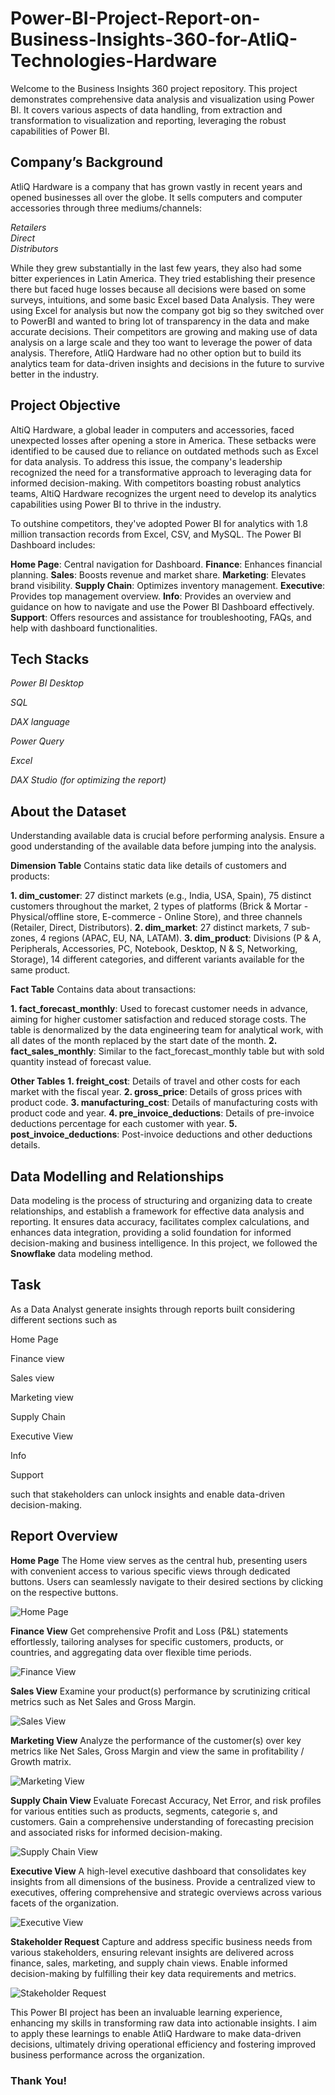 # Power-BI-Project-Report-on-Business-Insights-360-for-AtliQ-Technologies-Hardware
Welcome to the Business Insights 360 project repository. This project demonstrates comprehensive data analysis and visualization using Power BI. It covers various aspects of data handling, from extraction and transformation to visualization and reporting, leveraging the robust capabilities of Power BI.
## Company’s Background
AtliQ Hardware is a company that has grown vastly in recent years and opened businesses all over the globe. It sells computers and computer accessories through three mediums/channels:

*Retailers*<br />
*Direct*<br />
*Distributors*

While they grew substantially in the last few years, they also had some bitter experiences in Latin America. They tried establishing their presence there but faced huge losses because all decisions were based on some surveys, intuitions, and some basic Excel based Data Analysis. They were using Excel for analysis but now the company got big so they switched over to PowerBI and wanted to bring lot of transparency in the data and make accurate decisions. Their competitors are growing and making use of data analysis on a large scale and they too want to leverage the power of data analysis. Therefore, AtliQ Hardware had no other option but to build its analytics team for data-driven insights and decisions in the future to survive better in the industry.
## Project Objective
AltiQ Hardware, a global leader in computers and accessories, faced unexpected losses after opening a store in America. These setbacks were identified to be caused due to reliance on outdated methods such as Excel for data analysis. To address this issue, the company's leadership recognized the need for a transformative approach to leveraging data for informed decision-making. With competitors boasting robust analytics teams, AltiQ Hardware recognizes the urgent need to develop its analytics capabilities using Power BI to thrive in the industry.

To outshine competitors, they've adopted Power BI for analytics with 1.8 million transaction records from Excel, CSV, and MySQL. The Power BI Dashboard includes:

**Home Page**: Central navigation for Dashboard.
**Finance**: Enhances financial planning.
**Sales**: Boosts revenue and market share.
**Marketing**: Elevates brand visibility.
**Supply Chain**: Optimizes inventory management.
**Executive**: Provides top management overview.
**Info**: Provides an overview and guidance on how to navigate and use the Power BI Dashboard effectively.
**Support**: Offers resources and assistance for troubleshooting, FAQs, and help with dashboard functionalities.
## Tech Stacks
*Power BI Desktop*

*SQL*

*DAX language*

*Power Query*

*Excel*

*DAX Studio (for optimizing the report)*
## About the Dataset
Understanding available data is crucial before performing analysis. Ensure a good understanding of the available data before jumping into the analysis.

**Dimension Table**
Contains static data like details of customers and products:

**1. dim_customer**: 27 distinct markets (e.g., India, USA, Spain), 75 distinct customers throughout the market, 2 types of platforms (Brick & Mortar - Physical/offline store, E-commerce - Online Store), and three channels (Retailer, Direct, Distributors).
**2. dim_market**: 27 distinct markets, 7 sub-zones, 4 regions (APAC, EU, NA, LATAM).
**3. dim_product**: Divisions (P & A, Peripherals, Accessories, PC, Notebook, Desktop, N & S, Networking, Storage), 14 different categories, and different variants available for the same product.

**Fact Table**
Contains data about transactions:

**1. fact_forecast_monthly**: Used to forecast customer needs in advance, aiming for higher customer satisfaction and reduced storage costs. The table is denormalized by the data engineering team for analytical work, with all dates of the month replaced by the start date of the month.
**2. fact_sales_monthly**: Similar to the fact_forecast_monthly table but with sold quantity instead of forecast value.

**Other Tables**
**1. freight_cost**: Details of travel and other costs for each market with the fiscal year.
**2. gross_price**: Details of gross prices with product code.
**3. manufacturing_cost**: Details of manufacturing costs with product code and year.
**4. pre_invoice_deductions**: Details of pre-invoice deductions percentage for each customer with year.
**5. post_invoice_deductions**: Post-invoice deductions and other deductions details.
## Data Modelling and Relationships
Data modeling is the process of structuring and organizing data to create relationships, and establish a framework for effective data analysis and reporting. It ensures data accuracy, facilitates complex calculations, and enhances data integration, providing a solid foundation for informed decision-making and business intelligence.
In this project, we followed the **Snowflake** data modeling method.
## Task
As a Data Analyst generate insights through reports built considering different sections such as

Home Page

Finance view

Sales view

Marketing view

Supply Chain

Executive View

Info

Support

such that stakeholders can unlock insights and enable data-driven decision-making.
## Report Overview
**Home Page**
The Home view serves as the central hub, presenting users with convenient access to various specific views through dedicated buttons. Users can seamlessly navigate to their desired sections by clicking on the respective buttons.

![Home Page](https://github.com/user-attachments/assets/4b6a9136-5bc2-4a18-a77f-864a1df2a2f5)

**Finance View**
Get comprehensive Profit and Loss (P&L) statements effortlessly, tailoring analyses for specific customers, products, or countries, and aggregating data over flexible time periods.

![Finance View](https://github.com/user-attachments/assets/dcb5e067-9d84-461f-8a0b-94fe41ed0ddd)


**Sales View**
Examine your product(s) performance by scrutinizing critical metrics such as Net Sales and Gross Margin.

![Sales View](https://github.com/user-attachments/assets/d19bf4ba-a8f6-49d6-aedb-43fe6907fd89)


**Marketing View**
Analyze the performance of the customer(s) over key metrics like Net Sales, Gross Margin and view the same in profitability / Growth matrix.

![Marketing View](https://github.com/user-attachments/assets/92117694-2666-4332-97b4-6e0d60f1a293)


**Supply Chain View**
Evaluate Forecast Accuracy, Net Error, and risk profiles for various entities such as products, segments, categorie s, and customers. Gain a comprehensive understanding of forecasting precision and associated risks for informed decision-making.

![Supply Chain View](https://github.com/user-attachments/assets/2a64f29a-8704-47c1-9b98-3efb448723b5)


**Executive View**
A high-level executive dashboard that consolidates key insights from all dimensions of the business. Provide a centralized view to executives, offering comprehensive and strategic overviews across various facets of the organization.

![Executive View](https://github.com/user-attachments/assets/1d440e4c-16c0-44c1-8704-38923d1a5091)


**Stakeholder Request** 
Capture and address specific business needs from various stakeholders, ensuring relevant insights are delivered across finance, sales, marketing, and supply chain views. Enable informed decision-making by fulfilling their key data requirements and metrics.

![Stakeholder Request](https://github.com/user-attachments/assets/443461d5-1265-4381-8733-70e3ba007126)


This Power BI project has been an invaluable learning experience, enhancing my skills in transforming raw data into actionable insights. I aim to apply these learnings to enable AtliQ Hardware to make data-driven decisions, ultimately driving operational efficiency and fostering improved business performance across the organization.

### Thank You!

